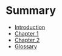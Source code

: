 # Summary

- [Introduction](./introduction.md)
- [Chapter 1](./chapter_1.md)
- [Chapter 2](./chapter_2.md)
- [Glossary](./glossary.md)
